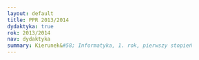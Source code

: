 ```yaml
---
layout: default
title: PPR 2013/2014
dydaktyka: true
rok: 2013/2014
nav: dydaktyka
summary: Kierunek&#58; Informatyka, 1. rok, pierwszy stopień
---
```

